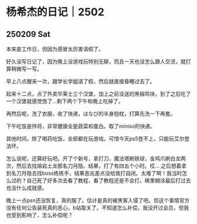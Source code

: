# 杨希杰的日记｜2502

## 250209 Sat

本来是工作日，但因为感冒太厉害请假了。

好久没写日记了，因为晚上没游戏玩特别无聊，而且一天也没怎么跟人交流，就打算稍微写一写。

早上八点醒来一次，跟学长学姐请了假，然后就直接昏睡过去了。

起来十二点，点了外卖华莱士三个汉堡，加上之前没送的黑椒鸡块，到了之后吃了一个汉堡就感觉饱了…剩下两个下午和晚上吃掉了。

再然后呢，洗了衣服，收了快递，はなび的半身抱枕，打算先洗一下再套。

下午吃饭是拌将，非常健康全是蔬菜和蛋白。取了miniso的快递。

其他时间，除了喝药吃饭，全部都在玩游戏。可惜今天ps5登不上，只能玩艾尔登法环。

怎么说呢，还算好玩吧。开了个新号，拿打刀，魔法塔刷铁球，金鸡爪刷白龙两次，然后去找熔岩土龙那名刀月隐。结果，打了有四五个小时。哎…
之后想着拿到名刀月隐去找boss练练手，结果恶兆差点没给我打自闭。太难了啊！我当时怎么过的？自己死了好多次去看了教程，看了教程还是不会打。稀里糊涂最后打过去也没什么成就感。

晚上一点psn还没恢复，真的服了。估计是真的被黑客入侵了吧。但这个事情官方没有任何公告装死真的恶心，b站取关了。不知道怎么补偿，我没开过会员，但我也受到影响了，怎么补偿呢？
